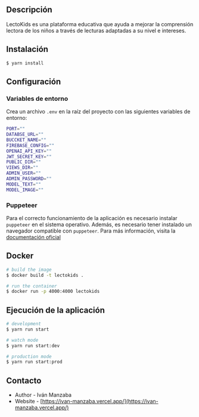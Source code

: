 <!-- <p align="center">
<img src="/" width="200" alt="Nest Logo" />
</p> -->
## Descripción

LectoKids es una plataforma educativa que ayuda a mejorar la comprensión lectora de los niños a través de lecturas adaptadas a su nivel e intereses.

## Instalación

```bash
$ yarn install
```

## Configuración

### Variables de entorno

Crea un archivo `.env` en la raíz del proyecto con las siguientes variables de entorno:

```bash
PORT=""
DATABSE_URL=""
BUCCKET_NAME=""
FIREBASE_CONFIG=""
OPENAI_API_KEY=""
JWT_SECRET_KEY=""
PUBLIC_DIR=""
VIEWS_DIR=""
ADMIN_USER=""
ADMIN_PASSWORD=""
MODEL_TEXT=""
MODEL_IMAGE=""
```

### Puppeteer

Para el correcto funcionamiento de la aplicación es necesario instalar `puppeteer` en el sistema operativo. Además, es necesario tener instalado un navegador compatible con `puppeteer`. Para más información, visita la [documentación oficial](https://pptr.dev/next/guides/system-requirements)


## Docker

```bash
# build the image
$ docker build -t lectokids .

# run the container
$ docker run -p 4000:4000 lectokids
```

## Ejecución de la aplicación

```bash
# development
$ yarn run start

# watch mode
$ yarn run start:dev

# production mode
$ yarn run start:prod
```

## Contacto

- Author - Iván Manzaba
- Website - [https://ivan-manzaba.vercel.app/](https://ivan-manzaba.vercel.app/)
